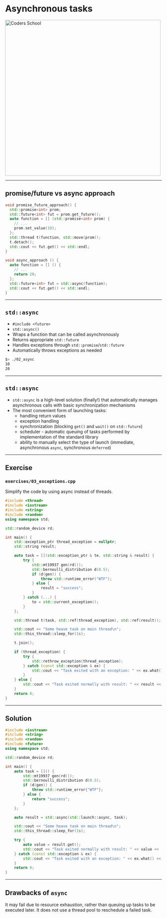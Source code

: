 <!-- .slide: data-background="#111111" -->

# Asynchronous tasks

<a href="https://coders.school">
    <img width="500" data-src="../coders_school_logo.png" alt="Coders School" class="plain">
</a>

___

## promise/future vs async approach

```c++
void promise_future_approach() {
  std::promise<int> prom;
  std::future<int> fut = prom.get_future();
  auto function = [] (std::promise<int> prom) {
    // ...
    prom.set_value(10);
  };
  std::thread t(function, std::move(prom));
  t.detach();
  std::cout << fut.get() << std::endl;
}
```

```cpp
void async_approach () {
  auto function = [] () {
    // ...
    return 20;
  };
  std::future<int> fut = std::async(function);
  std::cout << fut.get() << std::endl;
}
```
<!-- .element: class="fragment fade-in" -->

___

## `std::async`

* <!-- .element: class="fragment fade-in" --> <code>#include &lt;future&gt;</code>
* <!-- .element: class="fragment fade-in" --> <code>std::async()</code>
* <!-- .element: class="fragment fade-in" --> Wraps a function that can be called asynchronously
* <!-- .element: class="fragment fade-in" --> Returns appropriate <code>std::future<T></code>
* <!-- .element: class="fragment fade-in" --> Handles exceptions through <code>std::promise</code>/<code>std::future</code>
* <!-- .element: class="fragment fade-in" --> Automatically throws exceptions as needed

```bash
$> ./02_async
10
20
```
<!-- .element: class="fragment fade-in" -->
</div> <!-- .element: class="fragment fade-in" -->

<div>

___

## `std::async`

* <!-- .element: class="fragment fade-in" --> <code>std::async</code> is a high-level solution (finally!) that automatically manages asynchronous calls with basic synchronization mechanisms
* <!-- .element: class="fragment fade-in" --> The most convenient form of launching tasks:
  * <!-- .element: class="fragment fade-in" --> handling return values
  * <!-- .element: class="fragment fade-in" --> exception handling
  * <!-- .element: class="fragment fade-in" --> synchronization (blocking <code>get()</code> and <code>wait()</code> on <code>std::future</code>)
  * <!-- .element: class="fragment fade-in" --> scheduler - automatic queuing of tasks performed by implementation of the standard library
  * <!-- .element: class="fragment fade-in" --> ability to manually select the type of launch (immediate, asynchronous <code>async</code>, synchronous <code>deferred</code>)

___

## Exercise

### `exercises/03_exceptions.cpp`

Simplify the code by using async instead of threads.

```cpp
#include <thread>
#include <iostream>
#include <string>
#include <random>
using namespace std;

std::random_device rd;

int main() {
    std::exception_ptr thread_exception = nullptr;
    std::string result;

    auto task = [](std::exception_ptr & te, std::string & result) {
        try {
            std::mt19937 gen(rd());
            std::bernoulli_distribution d(0.5);
            if (d(gen)) {
                throw std::runtime_error("WTF");
            } else {
                result = "success";
            }
        } catch (...) {
            te = std::current_exception();
        }
    };

    std::thread t(task, std::ref(thread_exception), std::ref(result));

    std::cout << "Some heave task on main thread\n";
    std::this_thread::sleep_for(1s);

    t.join();

    if (thread_exception) {
        try {
            std::rethrow_exception(thread_exception);
        } catch (const std::exception & ex) {
            std::cout << "Task exited with an exception: " << ex.what() << "\n";
        }
    } else {
        std::cout << "Task exited normally with result: " << result << '\n';
    }
    return 0;
}
```
<!-- .element: style="font-size: 0.4em" -->

___

## Solution

```cpp
#include <iostream>
#include <string>
#include <random>
#include <future>
using namespace std;

std::random_device rd;

int main() {
    auto task = []() {
        std::mt19937 gen(rd());
        std::bernoulli_distribution d(0.5);
        if (d(gen)) {
            throw std::runtime_error{"WTF"};
        } else {
            return "success";
        }
    };

    auto result = std::async(std::launch::async, task);

    std::cout << "Some heave task on main thread\n";
    std::this_thread::sleep_for(1s);

    try {
        auto value = result.get();
        std::cout << "Task exited normally with result: " << value << '\n';
    } catch (const std::exception & ex) {
        std::cout << "Task exited with an exception: " << ex.what() << "\n";
    }
    return 0;
}
```
<!-- .element: class="fragment fade-in" style="font-size: 0.4em" -->

___

## Drawbacks of `async`

It may fail due to resource exhaustion, rather than queuing up tasks to be executed later.
It does not use a thread pool to reschedule a failed task.
